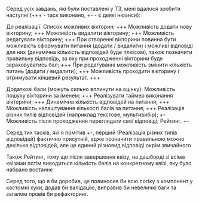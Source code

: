 Серед усіх завдань, які були поставлені у ТЗ, мені вдалося зробити наступні (+++ - таск виконано, +- - є деякі нюанси):

До реалізації:
Список можливих вікторин; +++
Можливість додати нову вікторину; +++
Можливість видалити вікторину; +++
Можливість редагувати вікторину; +++
При створенні вікторини повинна бути можливість сформувати питання (додати / видалити) і можливі відповіді для них (динамічна кількість відповідей буде плюсом), також позначити правильну відповідь, за яку при проходженні вікторини буде зараховуватись бал; +++
При редагуванні можливість змінити кількість питань (додати / видалити); +++
Можливість проходити вікторину і отримувати кінцевий результат. +++

Додаткові бали (можуть сильно вплинути на оцінку):
Можливість пошуку вікторини за іменем; +++
Реалізувати таймер виконання вікторини; +++
Динамічна кількість відповідей на питання; +++
Можливість налаштування кількості балів за питання; +++
Реалізація різних типів відповідей (наприклад текстове, мультивибір); +-
Можливість після проходження переглядати свої відповіді;
Рейтинг. +-

Серед тих тасків, які я помітив +-, перший (Реалізація різних типів відповідей) фактично присутній, адже позначити правильною можно декілька відповідей, але це єдиний різновид відповіді окрім звичайного

Також Рейтинг, тому що після завершення квізу, на дашборді зі всіма квізами потім виводиться кількість балів на конкретному квізі, яку було набрано востаннє

Серед того, що я би доробив, це повиносив би всю логіку з компонент у кастомні хуки, додав би валідацію, виправив би невеличкі баги та загалом провів би рефакторинг.
